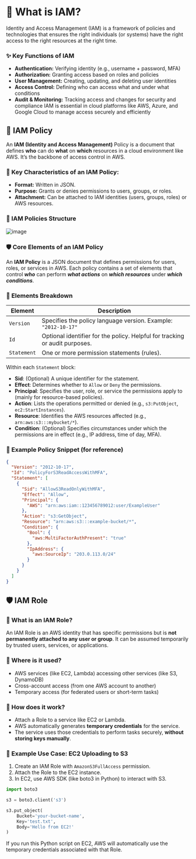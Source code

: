 # 🔐 What is IAM?
Identity and Access Management (IAM) is a framework of policies and technologies that ensures the right individuals (or systems) have the right access to the right resources at the right time.
### ✨ Key Functions of IAM
* **Authentication:** Verifying identity (e.g., username + password, MFA)
* **Authorization:** Granting access based on roles and policies
* **User Management:** Creating, updating, and deleting user identities
* **Access Control:** Defining who can access what and under what conditions
* **Audit & Monitoring:** Tracking access and changes for security and compliance
IAM is essential in cloud platforms like AWS, Azure, and Google Cloud to manage access securely and efficiently

## 📝 IAM Policy
An **IAM (Identity and Access Management)** Policy is a document that defines **who** can do **what** on **which** resources in a cloud environment like AWS. It’s the backbone of access control in AWS.
### 🧾 Key Characteristics of an IAM Policy:
* **Format:** Written in JSON.
* **Purpose:** Grants or denies permissions to users, groups, or roles.
* **Attachment:** Can be attached to IAM identities (users, groups, roles) or AWS resources.


### 🧱 IAM Policies Structure
![image](https://github.com/user-attachments/assets/bfc93d82-5447-4224-b2a9-f26546a89c82)
### 🛡️ Core Elements of an IAM Policy
An **IAM Policy** is a JSON document that defines permissions for users, roles, or services in AWS. Each policy contains a set of elements that control ***who*** can perform ***what actions*** on ***which resources*** under ***which conditions***.

### 🧩 Elements Breakdown

| Element     | Description                                                                 |
|-------------|-----------------------------------------------------------------------------|
| `Version`   | Specifies the policy language version. Example: `"2012-10-17"`              |
| `Id`        | Optional identifier for the policy. Helpful for tracking or audit purposes. |
| `Statement` | One or more permission statements (rules).                                  |

Within each `Statement` block:

- **Sid**: (Optional) A unique identifier for the statement.
- **Effect**: Determines whether to `Allow` or `Deny` the permissions.
- **Principal**: Specifies the user, role, or service the permissions apply to (mainly for resource-based policies).
- **Action**: Lists the operations permitted or denied (e.g., `s3:PutObject`, `ec2:StartInstances`).
- **Resource**: Identifies the AWS resources affected (e.g., `arn:aws:s3:::mybucket/*`).
- **Condition**: (Optional) Specifies circumstances under which the permissions are in effect (e.g., IP address, time of day, MFA).

### 📌 Example Policy Snippet (for reference)

```json
{
  "Version": "2012-10-17",
  "Id": "PolicyForS3ReadAccessWithMFA",
  "Statement": [
    {
      "Sid": "AllowS3ReadOnlyWithMFA",
      "Effect": "Allow",
      "Principal": {
        "AWS": "arn:aws:iam::123456789012:user/ExampleUser"
      },
      "Action": "s3:GetObject",
      "Resource": "arn:aws:s3:::example-bucket/*",
      "Condition": {
        "Bool": {
          "aws:MultiFactorAuthPresent": "true"
        },
        "IpAddress": {
          "aws:SourceIp": "203.0.113.0/24"
        }
      }
    }
  ]
}

```
## 🛡️ IAM Role

### 🔹 What is an IAM Role?
An IAM Role is an AWS identity that has specific permissions but is **not permanently attached to any user or group**. It can be assumed temporarily by trusted users, services, or applications.

### 🔹 Where is it used?
- AWS services (like EC2, Lambda) accessing other services (like S3, DynamoDB)
- Cross-account access (from one AWS account to another)
- Temporary access (for federated users or short-term tasks)

### 🔹 How does it work?
- Attach a Role to a service like EC2 or Lambda.
- AWS automatically generates **temporary credentials** for the service.
- The service uses those credentials to perform tasks securely, **without storing keys manually**.

### 🔹 Example Use Case: EC2 Uploading to S3
1. Create an IAM Role with `AmazonS3FullAccess` permission.
2. Attach the Role to the EC2 instance.
3. In EC2, use AWS SDK (like boto3 in Python) to interact with S3.

```python
import boto3

s3 = boto3.client('s3')

s3.put_object(
    Bucket='your-bucket-name',
    Key='test.txt',
    Body='Hello from EC2!'
)
```
If you run this Python script on EC2, AWS will automatically use the temporary credentials associated with that Role.
